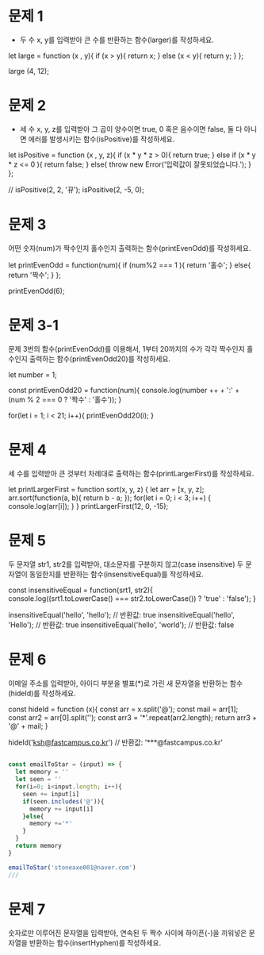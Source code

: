 # 문제 1

* 두 수 x, y를 입력받아 큰 수를 반환하는 함수(larger)를 작성하세요.

let large = function (x , y){
    if (x > y){
        return x;
    }
    else (x < y){
        return y;
    }
};

large (4, 12);

# 문제 2

* 세 수 x, y, z를 입력받아 그 곱이 양수이면 true, 0 혹은 음수이면 false, 둘 다 아니면 에러를 발생시키는 함수(isPositive)를 작성하세요.

let isPositive = function (x , y, z){
    if (x * y * z > 0){
        return true;
    }
    else if (x * y * z <= 0 ){
        return false;
    }
    else{
      throw new Error('입력값이 잘못되었습니다.');
    }
};

// isPositive(2, 2, '뀨');
isPositive(2, -5, 0);

# 문제 3

어떤 숫자(num)가 짝수인지 홀수인지 출력하는 함수(printEvenOdd)를 작성하세요.

let printEvenOdd = function(num){
    if (num%2 === 1 ){
        return '홀수';
    }
    else{
        return '짝수';
    }
};

printEvenOdd(6);

# 문제 3-1

문제 3번의 함수(printEvenOdd)를 이용해서, 1부터 20까지의 수가 각각 짝수인지 홀수인지 출력하는 함수(printEvenOdd20)를 작성하세요.

let number = 1;

const printEvenOdd20 = function(num){
    console.log(number ++ + ':' + (num % 2 === 0 ? '짝수' : '홀수'));
}

for(let i = 1; i < 21; i++){
    printEvenOdd20(i);
}

# 문제 4 

세 수를 입력받아 큰 것부터 차례대로 출력하는 함수(printLargerFirst)를 작성하세요.

let printLargerFirst = function sort(x, y, z) {
  let arr = [x, y, z];
  arr.sort(function(a, b){
    return b - a;
  });
  for(let i = 0; i < 3; i++) {
    console.log(arr[i]);
  }
}
printLargerFirst(12, 0, -15);  


# 문제 5

두 문자열 str1, str2를 입력받아, 대소문자를 구분하지 않고(case insensitive) 두 문자열이 동일한지를 반환하는 함수(insensitiveEqual)를 작성하세요.

const insensitiveEqual = function(srt1, str2){
console.log((srt1.toLowerCase() === str2.toLowerCase()) ? 'true' : 'false');
}

insensitiveEqual('hello', 'hello'); // 반환값: true
insensitiveEqual('hello', 'Hello'); // 반환값: true
insensitiveEqual('hello', 'world'); // 반환값: false

# 문제 6

이메일 주소를 입력받아, 아이디 부분을 별표(*)로 가린 새 문자열을 반환하는 함수(hideId)를 작성하세요.

const hideId = function (x){
const arr = x.split('@');
const mail = arr[1];
const arr2 = arr[0].split('');
const arr3 = '*'.repeat(arr2.length);
return arr3 + '@' + mail;
}

hideId('ksh@fastcampus.co.kr') // 반환값: '***@fastcampus.co.kr'


```js
    
const emailToStar = (input) => {
  let memory = ''
  let seen = ''
  for(i=0; i<input.length; i++){
    seen += input[i]
    if(seen.includes('@')){
      memory += input[i]
    }else{
      memory +='*'
    }
  }
  return memory
}

emailToStar('stoneaxe001@naver.com')
///


```

# 문제 7

숫자로만 이루어진 문자열을 입력받아, 연속된 두 짝수 사이에 하이픈(-)을 끼워넣은 문자열을 반환하는 함수(insertHyphen)를 작성하세요.








